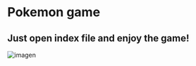 # Pokemon game
Just open index file and enjoy the game!
---
![imagen](https://user-images.githubusercontent.com/91105312/208271968-b58b3db1-6a75-4b01-ba4c-af034fb7939e.png)

